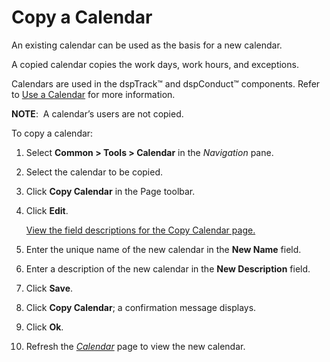 # Copy a Calendar

An existing calendar can be used as the basis for a new calendar.

A copied calendar copies the work days, work hours, and exceptions.

Calendars are used in the dspTrack™ and dspConduct™ components. Refer to
[Use a Calendar](Use_a_Calendar.htm) for more information.

**NOTE**:  A calendar’s users are not copied.

To copy a calendar:

1.  Select **Common \> Tools \> Calendar** in the *Navigation* pane.

2.  Select the calendar to be copied.

3.  Click **Copy Calendar** in the Page toolbar.

4.  Click **Edit**.
    
    [View the field descriptions for the Copy Calendar
    page.](../Page_Desc/Copy_Calendar.htm)

5.  Enter the unique name of the new calendar in the **New Name** field.

6.  Enter a description of the new calendar in the **New Description**
    field.

7.  Click **Save**.

8.  Click **Copy Calendar**; a confirmation message displays.

9.  Click **Ok**.

10. Refresh the *[Calendar](../Page_Desc/Calendar.htm)* page to view the
    new calendar.
